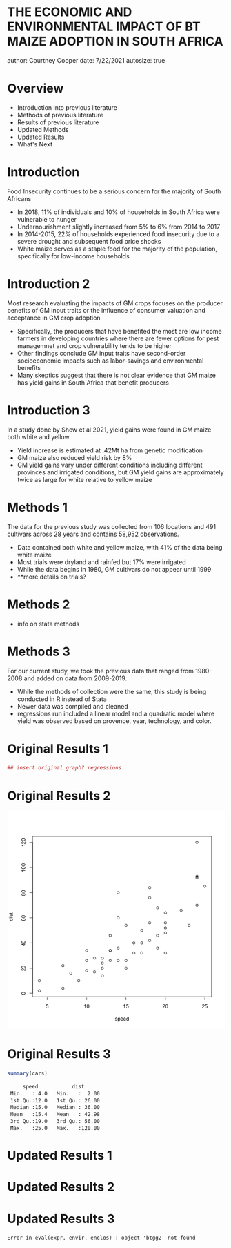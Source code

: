 THE ECONOMIC AND ENVIRONMENTAL IMPACT OF BT MAIZE ADOPTION IN SOUTH AFRICA
========================================================
author: Courtney Cooper
date: 7/22/2021
autosize: true

Overview
========================================================

- Introduction into previous literature
- Methods of previous literature
- Results of previous literature
- Updated Methods
- Updated Results
- What's Next

Introduction
========================================================

Food Insecurity continues to be a serious concern for the majority of South Africans

- In 2018, 11% of individuals and 10% of households in South Africa were vulnerable to hunger
- Undernourishment slightly increased from 5% to 6% from 2014 to 2017
- In 2014-2015, 22% of households experienced food insecurity due to a severe drought and subsequent food price shocks
- White maize serves as a staple food for the majority of the population, specifically for low-income households

Introduction 2
========================================================

Most research evaluating the impacts of GM crops focuses on the producer benefits of GM input traits or the influence of consumer valuation and acceptance in GM crop adoption

- Specifically, the producers that have benefited the most are low income farmers in developing countries where there are fewer options for pest managemnet and crop vulnerability tends to be higher 
- Other findings conclude GM input traits have second-order socioeconomic impacts such as labor-savings and environmental benefits
- Many skeptics suggest that there is not clear evidence that GM maize has yield gains in South Africa that benefit producers

Introduction 3
========================================================

In a study done by Shew et al 2021, yield gains were found in GM maize both white and yellow.

- Yield increase is estimated at .42Mt ha from genetic modification
- GM maize also reduced yield risk by 8%
- GM yield gains vary under different conditions including different provinces and irrigated conditions, but GM yield gains are approximately twice as large for white relative to yellow maize

Methods 1
========================================================

The data for the previous study was collected from 106 locations and 491 cultivars across 28 years and contains 58,952 observations.

- Data contained both white and yellow maize, with 41% of the data being white maize
- Most trials were dryland and rainfed but 17% were irrigated
- While the data begins in 1980, GM cultivars do not appear until 1999
- **more details on trials?

Methods 2
========================================================

- info on stata methods

Methods 3
========================================================

For our current study, we took the previous data that ranged from 1980-2008 and added on data from 2009-2019.

- While the methods of collection were the same, this study is being conducted in R instead of Stata
- Newer data was compiled and cleaned
- regressions run included a linear model and a quadratic model where yield was observed based on provence, year, technology, and color. 


Original Results 1
========================================================


```r
## insert original graph? regressions
```

Original Results 2
========================================================

![plot of chunk unnamed-chunk-2](maizepresentation-figure/unnamed-chunk-2-1.png)

Original Results 3
========================================================


```r
summary(cars)
```

```
     speed           dist       
 Min.   : 4.0   Min.   :  2.00  
 1st Qu.:12.0   1st Qu.: 26.00  
 Median :15.0   Median : 36.00  
 Mean   :15.4   Mean   : 42.98  
 3rd Qu.:19.0   3rd Qu.: 56.00  
 Max.   :25.0   Max.   :120.00  
```

Updated Results 1
========================================================



Updated Results 2
========================================================



Updated Results 3
========================================================






```
Error in eval(expr, envir, enclos) : object 'btgg2' not found
```
